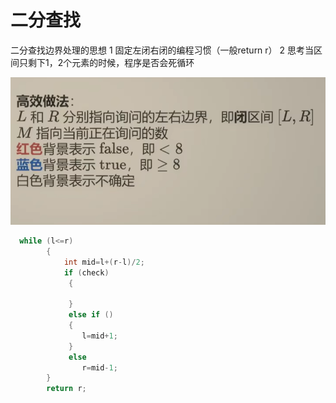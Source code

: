 # 二分查找

二分查找边界处理的思想 
1 固定左闭右闭的编程习惯（一般return r）
2 思考当区间只剩下1，2个元素的时候，程序是否会死循环

![alt text](image.png)
```C++
  while (l<=r)
        {
            int mid=l+(r-l)/2;
            if (check)
             {
             
             }
             else if ()
             {
                l=mid+1;
             }
             else
                r=mid-1;
        }
        return r;

```
